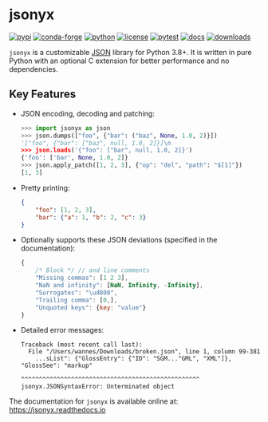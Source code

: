# jsonyx

[![pypi](https://img.shields.io/pypi/v/jsonyx.svg)](http://pypi.org/project/jsonyx)
[![conda-forge](https://img.shields.io/conda/vn/conda-forge/jsonyx.svg)](https://anaconda.org/conda-forge/jsonyx)
[![python](https://img.shields.io/pypi/pyversions/jsonyx.svg)](http://pypi.org/project/jsonyx)
[![license](https://img.shields.io/pypi/l/jsonyx.svg)](http://pypi.org/project/jsonyx)
[![pytest](https://github.com/nineteendo/jsonyx/actions/workflows/pytest.yml/badge.svg?branch=2.3.x)](https://github.com/nineteendo/jsonyx/actions/workflows/pytest.yml)
[![docs](https://readthedocs.org/projects/jsonyx/badge/?version=stable)](https://jsonyx.readthedocs.io/en/stable/?badge=stable)
[![downloads](https://img.shields.io/pypi/dm/jsonyx.svg)](http://pypi.org/project/jsonyx)

`jsonyx` is a customizable [JSON](http://json.org) library for Python 3.8+. It
is written in pure Python with an optional C extension for better performance
and no dependencies.

## Key Features

- JSON encoding, decoding and patching:
    ```python
    >>> import jsonyx as json
    >>> json.dumps(["foo", {"bar": ("baz", None, 1.0, 2)}])
    '["foo", {"bar": ["baz", null, 1.0, 2]}]\n
    >>> json.loads('{"foo": ["bar", null, 1.0, 2]}')
    {'foo': ['bar', None, 1.0, 2]}
    >>> json.apply_patch([1, 2, 3], {"op": "del", "path": "$[1]"})
    [1, 3]
    ```
- Pretty printing:
    ```json
    {
        "foo": [1, 2, 3],
        "bar": {"a": 1, "b": 2, "c": 3}
    }
    ```
- Optionally supports these JSON deviations (specified in the documentation):
    ```javascript
    {
        /* Block */ // and line comments
        "Missing commas": [1 2 3],
        "NaN and infinity": [NaN, Infinity, -Infinity],
        "Surrogates": "\ud800",
        "Trailing comma": [0,],
        "Unquoted keys": {key: "value"}
    }
    ```
- Detailed error messages:
    ```none
    Traceback (most recent call last):
      File "/Users/wannes/Downloads/broken.json", line 1, column 99-381
        ...sList": {"GlossEntry": {"ID": "SGM..."GML", "XML"]}, "GlossSee": "markup"
                                  ^^^^^^^^^^^^^^^^^^^^^^^^^^^^^^^^^^^^^^^^^^^^^^^^^^
    jsonyx.JSONSyntaxError: Unterminated object
    ```

The documentation for `jsonyx` is available online at: https://jsonyx.readthedocs.io
